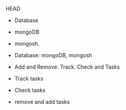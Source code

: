 

 HEAD
- Database
  
- mongoDB

- mongosh.

- Database:  mongoDB, mongosh

- Add and Remove. Track. Check and  Tasks

- Track tasks
  
- Check tasks

- remove and add tasks
